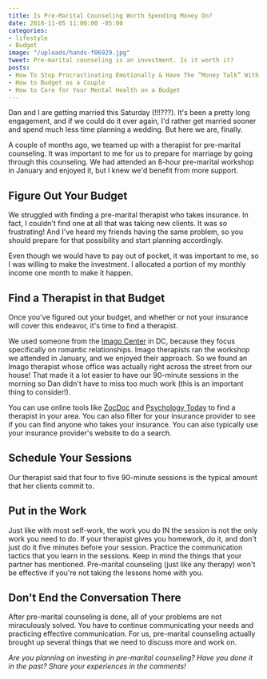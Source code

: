 ```yaml
---
title: Is Pre-Marital Counseling Worth Spending Money On?
date: 2018-11-05 11:00:00 -05:00
categories:
- lifestyle
- Budget
image: "/uploads/hands-f06929.jpg"
tweet: Pre-marital counseling is an investment. Is it worth it?
posts:
- How To Stop Procrastinating Emotionally & Have The “Money Talk” With Your S.O.
- How to Budget as a Couple
- How to Care for Your Mental Health on a Budget
---
```


Dan and I are getting married this Saturday (!!!???). It's been a pretty long engagement, and if we could do it over again, I'd rather get married sooner and spend much less time planning a wedding. But here we are, finally.

A couple of months ago, we teamed up with a therapist for pre-marital counseling. It was important to me for us to prepare for marriage by going through this counseling. We had attended an 8-hour pre-marital workshop in January and enjoyed it, but I knew we'd benefit from more support.

## Figure Out Your Budget

We struggled with finding a pre-marital therapist who takes insurance. In fact, I couldn't find one at all that was taking new clients. It was so frustrating! And I've heard my friends having the same problem, so you should prepare for that possibility and start planning accordingly.

Even though we would have to pay out of pocket, it was important to me, so I was willing to make the investment. I allocated a portion of my monthly income one month to make it happen.

## Find a Therapist in that Budget

Once you've figured out your budget, and whether or not your insurance will cover this endeavor, it's time to find a therapist. 

We used someone from the [Imago Center](https://imagocenterdc.com/) in DC, because they focus specifically on romantic relationships. Imago therapists ran the workshop we attended in January, and we enjoyed their approach. So we found an Imago therapist whose office was actually right across the street from our house! That made it a lot easier to have our 90-minute sessions in the morning so Dan didn't have to miss too much work (this is an important thing to consider!). 

You can use online tools like [ZocDoc](https://www.zocdoc.com/) and [Psychology Today](https://www.psychologytoday.com/us) to find a therapist in your area. You can also filter for your insurance provider to see if you can find anyone who takes your insurance. You can also typically use your insurance provider's website to do a search.

## Schedule Your Sessions

Our therapist said that four to five 90-minute sessions is the typical amount that her clients commit to.

## Put in the Work

Just like with most self-work, the work you do IN the session is not the only work you need to do. If your therapist gives you homework, do it, and don't just do it five minutes before your session. Practice the communication tactics that you learn in the sessions. Keep in mind the things that your partner has mentioned. Pre-marital counseling (just like any therapy) won't be effective if you're not taking the lessons home with you.

## Don't End the Conversation There

After pre-marital counseling is done, all of your problems are not miraculously solved. You have to continue communicating your needs and practicing effective communication. For us, pre-marital counseling actually brought up several things that we need to discuss more and work on. 

*Are you planning on investing in pre-marital counseling? Have you done it in the past? Share your experiences in the comments!*
